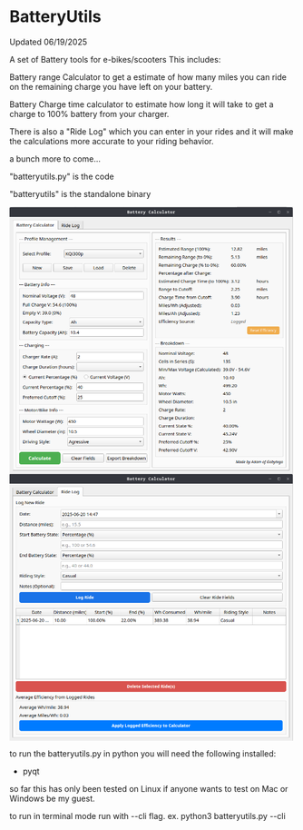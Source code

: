 # BatteryUtils

Updated 06/19/2025

A set of Battery tools for e-bikes/scooters This includes: 

Battery range Calculator to get a estimate of how many miles you can ride on the remaining charge you have left on your battery. 

Battery Charge time calculator to estimate how long it will take to get a charge to 100% battery from your charger. 

There is also a "Ride Log" which you can enter in your rides and it will make the calculations more accurate to your riding behavior. 

a bunch more to come...

"batteryutils.py" is the code

"batteryutils" is the standalone binary

<img align="center" width="500" src="https://github.com/Gobytego/BatteryUtils/blob/main/screenshot1.png">

<img align="center" width="500" src="https://github.com/Gobytego/BatteryUtils/blob/main/screenshot2.png">

to run the batteryutils.py in python you will need the following installed:
 - pyqt

so far this has only been tested on Linux if anyone wants to test on Mac or Windows be my guest.  

to run in terminal mode run with --cli flag.
ex. python3 batteryutils.py --cli
